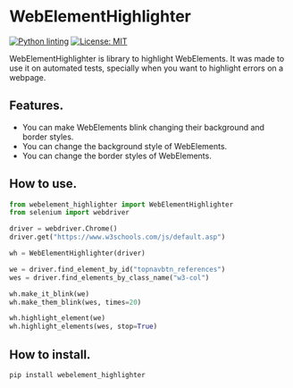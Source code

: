 WebElementHighlighter
=====================
[![Python linting](https://github.com/rtorres90/webelement_highlighter/actions/workflows/python-package.yml/badge.svg?branch=master)](https://github.com/rtorres90/webelement_highlighter/actions/workflows/python-package.yml)
[![License: MIT](https://img.shields.io/badge/License-MIT-yellow.svg)](https://opensource.org/licenses/MIT)

WebElementHighlighter is library to highlight WebElements. It was made to use it on automated tests, specially when you want to highlight errors on a webpage.

Features.
---------

* You can make WebElements blink changing their background and border styles.
* You can change the background style of WebElements.
* You can change the border styles of WebElements.


How to use.
-----------
```python
from webelement_highlighter import WebElementHighlighter
from selenium import webdriver

driver = webdriver.Chrome()
driver.get("https://www.w3schools.com/js/default.asp")

wh = WebElementHighlighter(driver)

we = driver.find_element_by_id("topnavbtn_references")
wes = driver.find_elements_by_class_name("w3-col")

wh.make_it_blink(we)
wh.make_them_blink(wes, times=20)

wh.highlight_element(we)
wh.highlight_elements(wes, stop=True)
```

How to install.
---------------

```
pip install webelement_highlighter
```

